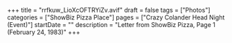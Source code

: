 +++
title = "rrfkuw_LioXcOFTRYiZv.avif"
draft = false
tags = ["Photos"]
categories = ["ShowBiz Pizza Place"]
pages = ["Crazy Colander Head Night (Event)"]
startDate = ""
description = "Letter from ShowBiz Pizza, Page 1 (February 24, 1983)"
+++
